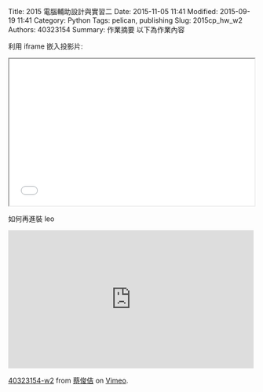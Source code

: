 Title: 2015 電腦輔助設計與實習二
Date: 2015-11-05 11:41
Modified: 2015-09-19 11:41
Category: Python
Tags: pelican, publishing
Slug: 2015cp_hw_w2
Authors: 40323154
Summary: 作業摘要
以下為作業內容

利用 iframe 嵌入投影片:

<iframe src=" 40323154_cp_w2_p.html" width="500" height="300"></iframe>


如何再進裝 leo 
<iframe src="https://player.vimeo.com/video/145778681" width="500" height="282" frameborder="0" webkitallowfullscreen mozallowfullscreen allowfullscreen></iframe> <p><a href="https://vimeo.com/145778681">40323154-w2</a> from <a href="https://vimeo.com/user32614943">蔡俊佶</a> on <a href="https://vimeo.com">Vimeo</a>.</p>

